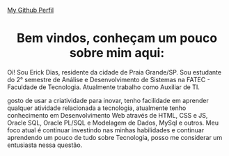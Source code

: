 [My Github Perfil](https://www.gratispng.com/png-l8is9v/)
<h1 align="center"> Bem vindos, conheçam um pouco sobre mim aqui: </h1>

Oi! Sou Erick Dias, residente da cidade de Praia Grande/SP. Sou estudante do 2° semestre de Análise e Desenvolvimento de Sistemas na FATEC - Faculdade de Tecnologia.
Atualmente trabalho como Auxiliar de TI.


gosto de usar a criatividade para inovar, tenho facilidade em aprender qualquer atividade relacionada a tecnologia, 
atualmente tenho conhecimento em Desenvolvimento Web através de HTML, CSS e JS, Oracle SQL, Oracle PL/SQL e Modelagem de Dados, MySql e outros. 
Meu foco atual é continuar investindo nas minhas habilidades e continuar aprendendo um pouco de tudo sobre Tecnologia, 
posso me considerar um entusiasta nessa questão.

<!---
erickbeavis/erickbeavis is a ✨ special ✨ repository because its `README.md` (this file) appears on your GitHub profile.
You can click the Preview link to take a look at your changes.
--->

